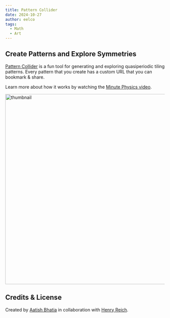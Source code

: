 ```yaml
---
title: Pattern Collider
date: 2024-10-27
author: eelco
tags: 
  - Math
  - Art
---
```


## Create Patterns and Explore Symmetries

[Pattern Collider](https://aatishb.com/patterncollider/?symmetry=12&pattern=0.46&disorder=0.44&randomSeed=0.12&rotate=-121) is a fun tool for generating and exploring quasiperiodic tiling patterns. Every pattern that you create has a custom URL that you can bookmark & share.
<!-- more -->
Learn more about how it works by watching the [Minute Physics video](https://youtu.be/-eqdj63nEr4).

<a href="https://youtu.be/-eqdj63nEr4">
<img src="https://user-images.githubusercontent.com/1878638/205074495-8566a77a-7853-4e4e-8d63-0eb6b36574bb.jpg" alt="thumbnail" width="600"/>
</a>

## Credits & License

Created by [Aatish Bhatia](https://aatishb.com/) in collaboration with [Henry Reich](https://www.minutephysics.com/).
